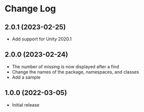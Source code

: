 # Change Log

## 2.0.1 (2023-02-25)

- Add support for Unity 2020.1

## 2.0.0 (2023-02-24)

- The number of missing is now displayed after a find
- Change the names of the package, namespaces, and classes
- Add a sample

## 1.0.0 (2022-03-05)

- Initial release
